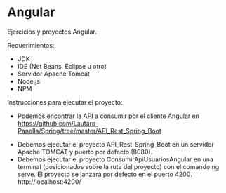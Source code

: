 # Angular
Ejercicios y proyectos Angular.

Requerimientos:
- JDK
- IDE (Net Beans, Eclipse u otro)
- Servidor Apache Tomcat
- Node.js
- NPM

Instrucciones para ejecutar el proyecto:
* Podemos encontrar la API a consumir por el cliente Angular en https://github.com/Lautaro-Panella/Spring/tree/master/API_Rest_Spring_Boot
- Debemos ejecutar el proyecto API_Rest_Spring_Boot en un servidor Apache TOMCAT y puerto por defecto (8080).
- Debemos ejecutar el proyecto ConsumirApiUsuariosAngular en una terminal (posicionados sobre la ruta del proyecto) con el comando ng serve.
  El proyecto se lanzará por defecto en el puerto 4200. http://localhost:4200/

